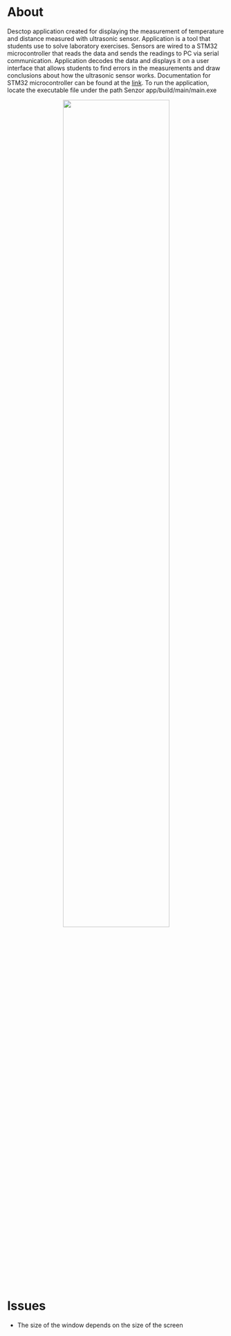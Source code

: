 # About
Desctop application created for displaying the measurement of temperature and distance measured with ultrasonic sensor. Application is a tool that students use to solve laboratory exercises. Sensors are wired to a STM32 microcontroller that reads the data and sends the readings to PC via serial communication. Application decodes the data and displays it on a user interface that allows students to find errors in the measurements and draw conclusions about how the ultrasonic sensor works. 
Documentation for STM32 microcontroller can be found at the [link](https://github.com/deanfraj/SNZR_BMP280).
To run the application, locate the executable file under the path Senzor app/build/main/main.exe

<p align="center">
  <img src="https://github.com/Zvonimir96/Ultrasonic-sensor-app/assets/46999608/6f94bdb5-1308-40f8-bb3b-d1f207b55cdf" width="70%">
</p>

# Issues
- The size of the window depends on the size of the screen
